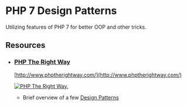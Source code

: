 # PHP 7 Design Patterns
Utilizing features of PHP 7 for better OOP and other tricks.


## Resources

* ### [PHP The Right Way](http://www.phptherightway.com/)
  [http://www.phptherightway.com/](http://www.phptherightway.com/)
  
  [ ![PHP The Right Way.](http://www.phptherightway.com/images/banners/lg-rect-386x280.png) ](http://www.phptherightway.com/)
  * Brief overview of a few [Design Patterns](http://www.phptherightway.com/pages/Design-Patterns.html)

